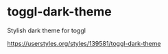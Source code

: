 # toggl-dark-theme
Stylish dark theme for toggl

https://userstyles.org/styles/139581/toggl-dark-theme
